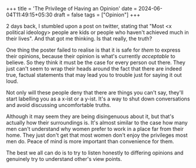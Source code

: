 +++
title = 'The Privilege of Having an Opinion'
date = 2024-06-04T11:49:15+05:30
draft = false
tags = ["Opinion"]
+++

2 days back, I stumbled upon a post on twitter, stating that "Most \<x political ideology> people are kids or people who haven't achieved much in their lives". And that got me thinking. Is that really, the truth?

One thing the poster failed to realise is that it is safe for *them* to express their opinions, because their opinion is what's currently *acceptable* to believe. So they think it must be the case for every person out there. They just can't seem to wrap their heads around the fact that there are indeed true, factual statements that may lead you to trouble just for saying it out loud.

Not only will these people deny that there are things you can't say, they'll start labelling you as a x-ist or a y-ist. It's a way to shut down conversations and avoid discussing uncomfortable truths.

Although it may seem they are being disingenuous about it, but that's actually how their surroundings is. It's almost similar to the case how many men can't understand why women prefer to work in a place far from their home. They just don't get that most women don't enjoy the privileges most men do. Peace of mind is more important than convenience for them.

The best we all can do is to try to listen honestly to differing opinions and genuinely try to understand other's view points.